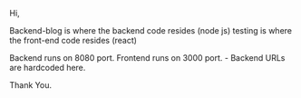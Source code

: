 Hi,

Backend-blog is where the backend code resides (node js)
testing is where the front-end code resides (react)

Backend runs on 8080 port.
Frontend runs on 3000 port. - Backend URLs are hardcoded here.

Thank You.